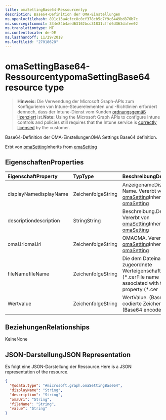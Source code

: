 ```yaml
---
title: omaSettingBase64-Ressourcentyp
description: Base64-Definition der OMA-Einstellungen
ms.openlocfilehash: 891c13a4cfcc8c0cf378cb5c7f9c6449bd876b7c
ms.sourcegitcommit: 334e84b4aed63162bcc31831cffd6d363dafee02
ms.translationtype: MT
ms.contentlocale: de-DE
ms.lasthandoff: 11/29/2018
ms.locfileid: "27018628"
---
```

# <a name="omasettingbase64-resource-type"></a><span data-ttu-id="26bad-103">omaSettingBase64-Ressourcentyp</span><span class="sxs-lookup"><span data-stu-id="26bad-103">omaSettingBase64 resource type</span></span>

> <span data-ttu-id="26bad-104">**Hinweis:** Die Verwendung der Microsoft Graph-APIs zum Konfigurieren von Intune-Steuerelementen und -Richtlinien erfordert dennoch, dass der Intune-Dienst vom Kunden [ordnungsgemäß lizenziert](https://go.microsoft.com/fwlink/?linkid=839381) ist.</span><span class="sxs-lookup"><span data-stu-id="26bad-104">**Note:** Using the Microsoft Graph APIs to configure Intune controls and policies still requires that the Intune service is [correctly licensed](https://go.microsoft.com/fwlink/?linkid=839381) by the customer.</span></span>

<span data-ttu-id="26bad-105">Base64-Definition der OMA-Einstellungen</span><span class="sxs-lookup"><span data-stu-id="26bad-105">OMA Settings Base64 definition.</span></span>

<span data-ttu-id="26bad-106">Erbt von [omaSetting](../resources/intune-deviceconfig-omasetting.md)</span><span class="sxs-lookup"><span data-stu-id="26bad-106">Inherits from [omaSetting](../resources/intune-deviceconfig-omasetting.md)</span></span>

## <a name="properties"></a><span data-ttu-id="26bad-107">Eigenschaften</span><span class="sxs-lookup"><span data-stu-id="26bad-107">Properties</span></span>
|<span data-ttu-id="26bad-108">Eigenschaft</span><span class="sxs-lookup"><span data-stu-id="26bad-108">Property</span></span>|<span data-ttu-id="26bad-109">Typ</span><span class="sxs-lookup"><span data-stu-id="26bad-109">Type</span></span>|<span data-ttu-id="26bad-110">Beschreibung</span><span class="sxs-lookup"><span data-stu-id="26bad-110">Description</span></span>|
|:---|:---|:---|
|<span data-ttu-id="26bad-111">displayName</span><span class="sxs-lookup"><span data-stu-id="26bad-111">displayName</span></span>|<span data-ttu-id="26bad-112">Zeichenfolge</span><span class="sxs-lookup"><span data-stu-id="26bad-112">String</span></span>|<span data-ttu-id="26bad-113">Anzeigename</span><span class="sxs-lookup"><span data-stu-id="26bad-113">Display Name.</span></span> <span data-ttu-id="26bad-114">Vererbt von [omaSetting](../resources/intune-deviceconfig-omasetting.md)</span><span class="sxs-lookup"><span data-stu-id="26bad-114">Inherited from [omaSetting](../resources/intune-deviceconfig-omasetting.md)</span></span>|
|<span data-ttu-id="26bad-115">description</span><span class="sxs-lookup"><span data-stu-id="26bad-115">description</span></span>|<span data-ttu-id="26bad-116">String</span><span class="sxs-lookup"><span data-stu-id="26bad-116">String</span></span>|<span data-ttu-id="26bad-117">Beschreibung.</span><span class="sxs-lookup"><span data-stu-id="26bad-117">Description.</span></span> <span data-ttu-id="26bad-118">Vererbt von [omaSetting](../resources/intune-deviceconfig-omasetting.md)</span><span class="sxs-lookup"><span data-stu-id="26bad-118">Inherited from [omaSetting](../resources/intune-deviceconfig-omasetting.md)</span></span>|
|<span data-ttu-id="26bad-119">omaUri</span><span class="sxs-lookup"><span data-stu-id="26bad-119">omaUri</span></span>|<span data-ttu-id="26bad-120">Zeichenfolge</span><span class="sxs-lookup"><span data-stu-id="26bad-120">String</span></span>|<span data-ttu-id="26bad-121">OMA</span><span class="sxs-lookup"><span data-stu-id="26bad-121">OMA.</span></span> <span data-ttu-id="26bad-122">Vererbt von [omaSetting](../resources/intune-deviceconfig-omasetting.md)</span><span class="sxs-lookup"><span data-stu-id="26bad-122">Inherited from [omaSetting](../resources/intune-deviceconfig-omasetting.md)</span></span>|
|<span data-ttu-id="26bad-123">fileName</span><span class="sxs-lookup"><span data-stu-id="26bad-123">fileName</span></span>|<span data-ttu-id="26bad-124">Zeichenfolge</span><span class="sxs-lookup"><span data-stu-id="26bad-124">String</span></span>|<span data-ttu-id="26bad-125">Die dem Dateinamen zugeordnete Werteigenschaft (\*.cer</span><span class="sxs-lookup"><span data-stu-id="26bad-125">File name associated with the Value property (\*.cer</span></span> | <span data-ttu-id="26bad-126">.CRT</span><span class="sxs-lookup"><span data-stu-id="26bad-126">\*.crt</span></span> | <span data-ttu-id="26bad-127">p7b</span><span class="sxs-lookup"><span data-stu-id="26bad-127">\*.p7b</span></span> | <span data-ttu-id="26bad-128">\* .bin).</span><span class="sxs-lookup"><span data-stu-id="26bad-128">\*.bin).</span></span>|
|<span data-ttu-id="26bad-129">Wert</span><span class="sxs-lookup"><span data-stu-id="26bad-129">value</span></span>|<span data-ttu-id="26bad-130">Zeichenfolge</span><span class="sxs-lookup"><span data-stu-id="26bad-130">String</span></span>|<span data-ttu-id="26bad-131">Wert</span><span class="sxs-lookup"><span data-stu-id="26bad-131">Value.</span></span> <span data-ttu-id="26bad-132">(Base64-codierte Zeichenfolge)</span><span class="sxs-lookup"><span data-stu-id="26bad-132">(Base64 encoded string)</span></span>|

## <a name="relationships"></a><span data-ttu-id="26bad-133">Beziehungen</span><span class="sxs-lookup"><span data-stu-id="26bad-133">Relationships</span></span>
<span data-ttu-id="26bad-134">Keine</span><span class="sxs-lookup"><span data-stu-id="26bad-134">None</span></span>
## <a name="json-representation"></a><span data-ttu-id="26bad-135">JSON-Darstellung</span><span class="sxs-lookup"><span data-stu-id="26bad-135">JSON Representation</span></span>
<span data-ttu-id="26bad-136">Es folgt eine JSON-Darstellung der Ressource.</span><span class="sxs-lookup"><span data-stu-id="26bad-136">Here is a JSON representation of the resource.</span></span>
<!-- {
  "blockType": "resource",
  "@odata.type": "microsoft.graph.omaSettingBase64"
}
-->
``` json
{
  "@odata.type": "#microsoft.graph.omaSettingBase64",
  "displayName": "String",
  "description": "String",
  "omaUri": "String",
  "fileName": "String",
  "value": "String"
}
```



